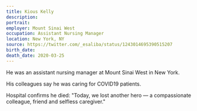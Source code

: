 ```yaml
---
title: Kious Kelly
description: 
portrait: 
employer: Mount Sinai West
occupation: Assistant Nursing Manager
location: New York, NY
source: https://twitter.com/_esaliba/status/1243014695390515207
birth_date: 
death_date: 2020-03-25
---
```


He was an assistant nursing manager at Mount Sinai West in New York. 

His colleagues say he was caring for COVID19 patients. 

Hospital confirms he died: "Today, we lost another hero — a compassionate colleague, friend and selfless caregiver."